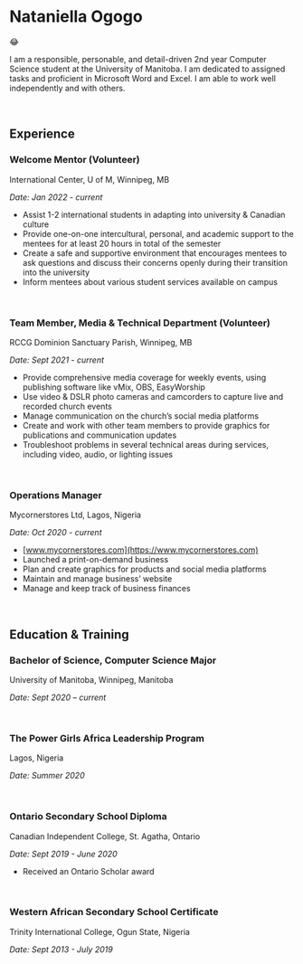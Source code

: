 # Nataniella Ogogo

:joy:

I am a responsible, personable, and detail-driven 2nd year Computer Science student at the University of Manitoba. I am dedicated to assigned tasks and proficient in Microsoft Word and Excel. I am able to work well
independently and with others.

</br>

## **Experience**
### **Welcome Mentor (Volunteer)**
International Center, U of M, Winnipeg, MB

*Date: Jan 2022 - current*

- Assist 1-2 international students in adapting into university & Canadian culture
- Provide one-on-one intercultural, personal, and academic support to the mentees for at least 20 hours in total of the semester
- Create a safe and supportive environment that encourages mentees to ask questions and discuss their concerns openly during their transition into the university
- Inform mentees about various student services available on campus

</br>

### **Team Member, Media & Technical Department (Volunteer)**
RCCG Dominion Sanctuary Parish, Winnipeg, MB

*Date: Sept 2021 - current*

- Provide comprehensive media coverage for weekly events, using publishing software like vMix, OBS, EasyWorship
- Use video & DSLR photo cameras and camcorders to capture live and recorded church events
- Manage communication on the church’s social media platforms
- Create and work with other team members to provide graphics for publications and communication updates
- Troubleshoot problems in several technical areas during services, including video, audio, or lighting issues

</br>

### **Operations Manager**
Mycornerstores Ltd, Lagos, Nigeria

*Date: Oct 2020 - current*

- [www.mycornerstores.com](https://www.mycornerstores.com)
- Launched a print-on-demand business
- Plan and create graphics for products and social media platforms
- Maintain and manage business’ website
- Manage and keep track of business finances

</br>

## **Education & Training**
### **Bachelor of Science, Computer Science Major**
University of Manitoba, Winnipeg, Manitoba

*Date: Sept 2020 – current*

</br>

### **The Power Girls Africa Leadership Program**
Lagos, Nigeria

*Date: Summer 2020*

</br>

### **Ontario Secondary School Diploma**
Canadian Independent College, St. Agatha, Ontario

*Date: Sept 2019 - June 2020*
- Received an Ontario Scholar award

</br>

### **Western African Secondary School Certificate**
Trinity International College, Ogun State, Nigeria

*Date: Sept 2013 - July 2019*
